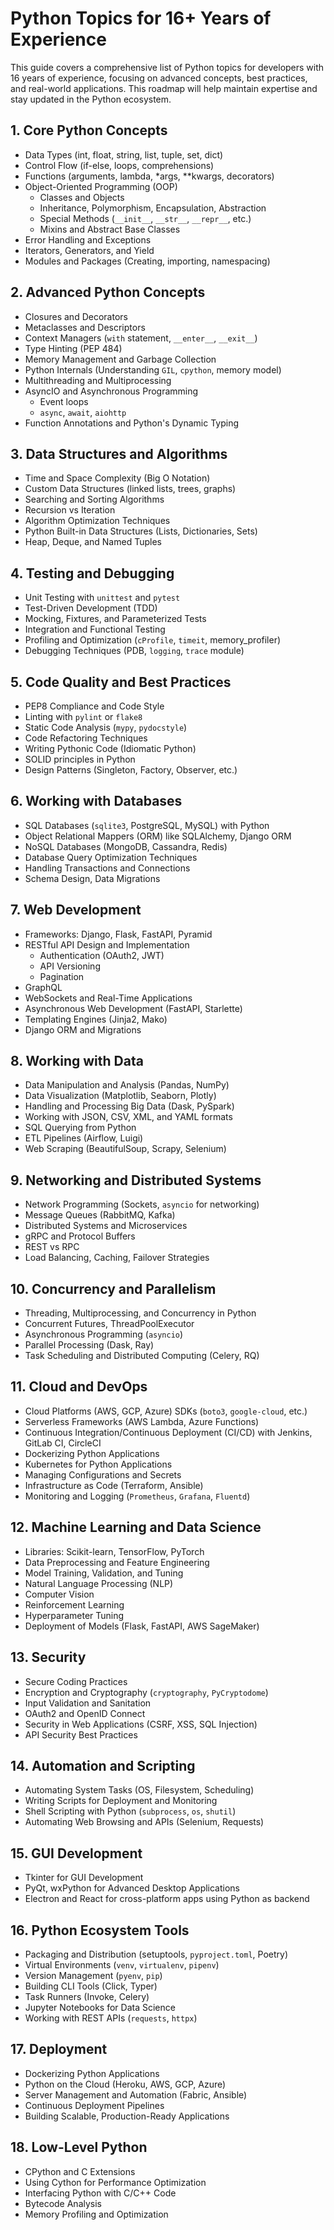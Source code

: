# Python Topics for 16+ Years of Experience

This guide covers a comprehensive list of Python topics for developers with 16 years of experience, focusing on advanced concepts, best practices, and real-world applications. This roadmap will help maintain expertise and stay updated in the Python ecosystem.

## 1. Core Python Concepts
- Data Types (int, float, string, list, tuple, set, dict)
- Control Flow (if-else, loops, comprehensions)
- Functions (arguments, lambda, *args, **kwargs, decorators)
- Object-Oriented Programming (OOP)
  - Classes and Objects
  - Inheritance, Polymorphism, Encapsulation, Abstraction
  - Special Methods (`__init__`, `__str__`, `__repr__`, etc.)
  - Mixins and Abstract Base Classes
- Error Handling and Exceptions
- Iterators, Generators, and Yield
- Modules and Packages (Creating, importing, namespacing)

## 2. Advanced Python Concepts
- Closures and Decorators
- Metaclasses and Descriptors
- Context Managers (`with` statement, `__enter__`, `__exit__`)
- Type Hinting (PEP 484)
- Memory Management and Garbage Collection
- Python Internals (Understanding `GIL`, `cpython`, memory model)
- Multithreading and Multiprocessing
- AsyncIO and Asynchronous Programming
  - Event loops
  - `async`, `await`, `aiohttp`
- Function Annotations and Python's Dynamic Typing

## 3. Data Structures and Algorithms
- Time and Space Complexity (Big O Notation)
- Custom Data Structures (linked lists, trees, graphs)
- Searching and Sorting Algorithms
- Recursion vs Iteration
- Algorithm Optimization Techniques
- Python Built-in Data Structures (Lists, Dictionaries, Sets)
- Heap, Deque, and Named Tuples

## 4. Testing and Debugging
- Unit Testing with `unittest` and `pytest`
- Test-Driven Development (TDD)
- Mocking, Fixtures, and Parameterized Tests
- Integration and Functional Testing
- Profiling and Optimization (`cProfile`, `timeit`, memory_profiler)
- Debugging Techniques (PDB, `logging`, `trace` module)

## 5. Code Quality and Best Practices
- PEP8 Compliance and Code Style
- Linting with `pylint` or `flake8`
- Static Code Analysis (`mypy`, `pydocstyle`)
- Code Refactoring Techniques
- Writing Pythonic Code (Idiomatic Python)
- SOLID principles in Python
- Design Patterns (Singleton, Factory, Observer, etc.)

## 6. Working with Databases
- SQL Databases (`sqlite3`, PostgreSQL, MySQL) with Python
- Object Relational Mappers (ORM) like SQLAlchemy, Django ORM
- NoSQL Databases (MongoDB, Cassandra, Redis)
- Database Query Optimization Techniques
- Handling Transactions and Connections
- Schema Design, Data Migrations

## 7. Web Development
- Frameworks: Django, Flask, FastAPI, Pyramid
- RESTful API Design and Implementation
  - Authentication (OAuth2, JWT)
  - API Versioning
  - Pagination
- GraphQL
- WebSockets and Real-Time Applications
- Asynchronous Web Development (FastAPI, Starlette)
- Templating Engines (Jinja2, Mako)
- Django ORM and Migrations

## 8. Working with Data
- Data Manipulation and Analysis (Pandas, NumPy)
- Data Visualization (Matplotlib, Seaborn, Plotly)
- Handling and Processing Big Data (Dask, PySpark)
- Working with JSON, CSV, XML, and YAML formats
- SQL Querying from Python
- ETL Pipelines (Airflow, Luigi)
- Web Scraping (BeautifulSoup, Scrapy, Selenium)

## 9. Networking and Distributed Systems
- Network Programming (Sockets, `asyncio` for networking)
- Message Queues (RabbitMQ, Kafka)
- Distributed Systems and Microservices
- gRPC and Protocol Buffers
- REST vs RPC
- Load Balancing, Caching, Failover Strategies

## 10. Concurrency and Parallelism
- Threading, Multiprocessing, and Concurrency in Python
- Concurrent Futures, ThreadPoolExecutor
- Asynchronous Programming (`asyncio`)
- Parallel Processing (Dask, Ray)
- Task Scheduling and Distributed Computing (Celery, RQ)

## 11. Cloud and DevOps
- Cloud Platforms (AWS, GCP, Azure) SDKs (`boto3`, `google-cloud`, etc.)
- Serverless Frameworks (AWS Lambda, Azure Functions)
- Continuous Integration/Continuous Deployment (CI/CD) with Jenkins, GitLab CI, CircleCI
- Dockerizing Python Applications
- Kubernetes for Python Applications
- Managing Configurations and Secrets
- Infrastructure as Code (Terraform, Ansible)
- Monitoring and Logging (`Prometheus`, `Grafana`, `Fluentd`)

## 12. Machine Learning and Data Science
- Libraries: Scikit-learn, TensorFlow, PyTorch
- Data Preprocessing and Feature Engineering
- Model Training, Validation, and Tuning
- Natural Language Processing (NLP)
- Computer Vision
- Reinforcement Learning
- Hyperparameter Tuning
- Deployment of Models (Flask, FastAPI, AWS SageMaker)

## 13. Security
- Secure Coding Practices
- Encryption and Cryptography (`cryptography`, `PyCryptodome`)
- Input Validation and Sanitation
- OAuth2 and OpenID Connect
- Security in Web Applications (CSRF, XSS, SQL Injection)
- API Security Best Practices

## 14. Automation and Scripting
- Automating System Tasks (OS, Filesystem, Scheduling)
- Writing Scripts for Deployment and Monitoring
- Shell Scripting with Python (`subprocess`, `os`, `shutil`)
- Automating Web Browsing and APIs (Selenium, Requests)

## 15. GUI Development
- Tkinter for GUI Development
- PyQt, wxPython for Advanced Desktop Applications
- Electron and React for cross-platform apps using Python as backend

## 16. Python Ecosystem Tools
- Packaging and Distribution (setuptools, `pyproject.toml`, Poetry)
- Virtual Environments (`venv`, `virtualenv`, `pipenv`)
- Version Management (`pyenv`, `pip`)
- Building CLI Tools (Click, Typer)
- Task Runners (Invoke, Celery)
- Jupyter Notebooks for Data Science
- Working with REST APIs (`requests`, `httpx`)

## 17. Deployment
- Dockerizing Python Applications
- Python on the Cloud (Heroku, AWS, GCP, Azure)
- Server Management and Automation (Fabric, Ansible)
- Continuous Deployment Pipelines
- Building Scalable, Production-Ready Applications

## 18. Low-Level Python
- CPython and C Extensions
- Using Cython for Performance Optimization
- Interfacing Python with C/C++ Code
- Bytecode Analysis
- Memory Profiling and Optimization
